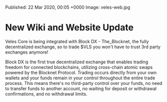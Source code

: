 Published:      22 Mar 2020, 00:05 +0000
Image:			veles-web.jpg

# New Wiki and Website Update

Veles Core is being integrated with Block DX  - The_Blocknet, the fully decentralized exchange, so to trade $VLS you won't have to trust 3rd party exchanges anymore!

Block DX is the first true decentralized exchange that enables trading freedom for connected blockchains, utilizing cross-chain atomic swaps powered by the Blocknet Protocol. Trading occurs directly from your own wallets and your funds remain in your control throughout the entire trade process. This means there's no third-party control over your funds, no need to transfer funds to another account, no waiting for deposit or withdrawal confirmations, and no withdrawal limits.